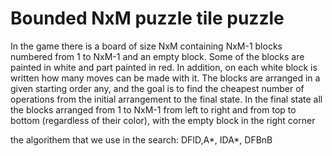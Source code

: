 # Bounded NxM puzzle tile puzzle
In the game there is a board of size NxM containing  NxM-1 blocks numbered from 1 to NxM-1 and an empty block.
Some of the blocks are painted in white and part painted in red.
In addition, on each white block is written how many moves can be made with it. The blocks are arranged in a given starting order
any, and the goal is to find the cheapest number of operations from the initial arrangement to the final state. 
In the final state all the blocks arranged from 1 to NxM-1 from left to right and from top to bottom (regardless of their color), 
with the empty block in the right corner


the algorithem that we use in the search:
DFID,A*, IDA*, DFBnB